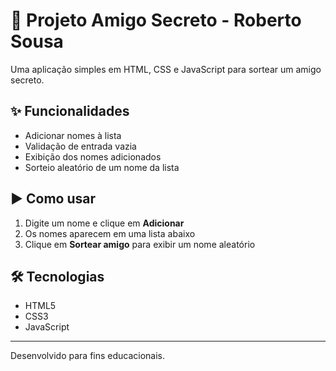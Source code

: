 # 🎁 Projeto Amigo Secreto - Roberto Sousa

Uma aplicação simples em HTML, CSS e JavaScript para sortear um amigo secreto.

## ✨ Funcionalidades

- Adicionar nomes à lista
- Validação de entrada vazia
- Exibição dos nomes adicionados
- Sorteio aleatório de um nome da lista

## ▶️ Como usar

1. Digite um nome e clique em **Adicionar**
2. Os nomes aparecem em uma lista abaixo
3. Clique em **Sortear amigo** para exibir um nome aleatório

## 🛠 Tecnologias

- HTML5
- CSS3
- JavaScript

---

Desenvolvido para fins educacionais.
